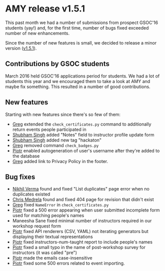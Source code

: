 # AMY release v1.5.1

This past month we had a number of submissions from prospect GSOC'16 students
(yay!) and, for the first time, number of bugs fixed exceeded number of new
enhancements.

Since the number of new features is small, we decided to release a minor version
([v1.5.1][]).


## Contributions by GSOC students

March 2016 held GSOC'16 applications period for students. We had a lot of
students this year and we encouraged them to take a look at AMY and maybe fix
something.  This resulted in a number of good contributions.


## New features

Starting with new features since there's so few of them:

* [Greg][] extended the `check_certificates.py` command to additionally
  return events people participated in
* [Shubham Singh][] added "Notes" field to instructor profile update form
* [Shubham Singh][] added new tag "hackaton"
* [Greg][] removed command `check_badges.py`
* [Piotr][] enabled autogeneration of user's username after they're added to the
  database
* [Greg][] added link to Privacy Policy in the footer.


## Bug fixes

* [Nikhil Verma][] found and fixed "List duplicates" page error when no
  duplicates existed
* [Chris Medrela][] found and fixed 404 page for revision that didn't exist
* [Greg][] fixed `NameError` in `check_certificates.py`
* [Piotr][] fixed a 500 error appearing when user submitted incomplete form used for
  matching people's names
* Maneesha Sane fixed minimal number of instructors required in our workshop
  request form
* [Piotr][] fixed API renderers (CSV, YAML) not iterating generators but displaying
  their textual representations
* [Piotr][] fixed instructors-num-taught report to include people's names
* [Piotr][] fixed a small typo in the name of post-workshop survey for instructors (it
  was called "pre")
* [Piotr][] made the emails case-insensitive
* [Piotr][] fixed some 500 errors related to event importing.

[v1.5.1]: https://github.com/swcarpentry/amy/milestones/v1.5.1
[Shubham Singh]: https://github.com/shubhsingh594
[Nikhil Verma]: https://github.com/nikhilweee
[Chris Medrela]: https://github.com/chrismedrela
[Piotr]: https://github.com/pbanaszkiewicz
[Greg]: https://github.com/gvwilson
